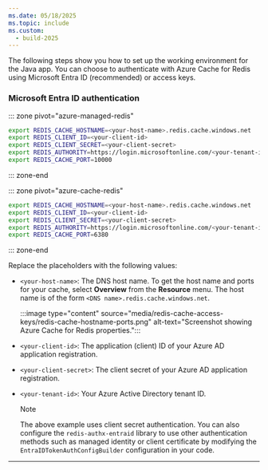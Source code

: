 ```yaml
---
ms.date: 05/18/2025
ms.topic: include
ms.custom:
  - build-2025
---
```



The following steps show you how to set up the working environment for the Java app. You can choose to authenticate with Azure Cache for Redis using Microsoft Entra ID (recommended) or access keys.

### Microsoft Entra ID authentication

::: zone pivot="azure-managed-redis"

```bash
export REDIS_CACHE_HOSTNAME=<your-host-name>.redis.cache.windows.net
export REDIS_CLIENT_ID=<your-client-id>
export REDIS_CLIENT_SECRET=<your-client-secret>
export REDIS_AUTHORITY=https://login.microsoftonline.com/<your-tenant-id>
export REDIS_CACHE_PORT=10000
```

::: zone-end

::: zone pivot="azure-cache-redis"

```bash
export REDIS_CACHE_HOSTNAME=<your-host-name>.redis.cache.windows.net
export REDIS_CLIENT_ID=<your-client-id>
export REDIS_CLIENT_SECRET=<your-client-secret>
export REDIS_AUTHORITY=https://login.microsoftonline.com/<your-tenant-id>
export REDIS_CACHE_PORT=6380
```

::: zone-end

Replace the placeholders with the following values:

- `<your-host-name>`: The DNS host name. To get the host name and ports for your cache, select **Overview** from the **Resource** menu. The host name is of the form `<DNS name>.redis.cache.windows.net`.

  :::image type="content" source="media/redis-cache-access-keys/redis-cache-hostname-ports.png" alt-text="Screenshot showing Azure Cache for Redis properties.":::

- `<your-client-id>`: The application (client) ID of your Azure AD application registration.
- `<your-client-secret>`: The client secret of your Azure AD application registration.  
- `<your-tenant-id>`: Your Azure Active Directory tenant ID.

  > [!NOTE]
  > The above example uses client secret authentication. You can also configure the `redis-authx-entraid` library to use other authentication methods such as managed identity or client certificate by modifying the `EntraIDTokenAuthConfigBuilder` configuration in your code.

---
